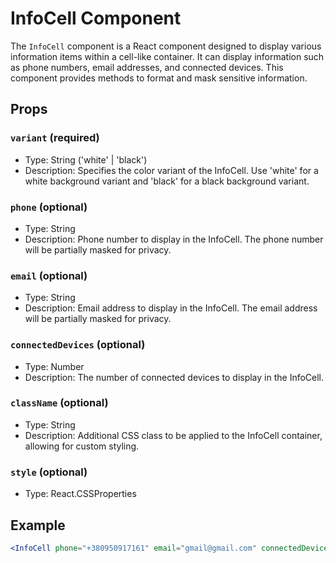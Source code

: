 # InfoCell Component

The `InfoCell` component is a React component designed to display various information items within a cell-like container. It can display information such as phone numbers, email addresses, and connected devices. This component provides methods to format and mask sensitive information.

## Props

### `variant` (required)

- Type: String ('white' | 'black')
- Description: Specifies the color variant of the InfoCell. Use 'white' for a white background variant and 'black' for a black background variant.

### `phone` (optional)

- Type: String
- Description: Phone number to display in the InfoCell. The phone number will be partially masked for privacy.

### `email` (optional)

- Type: String
- Description: Email address to display in the InfoCell. The email address will be partially masked for privacy.

### `connectedDevices` (optional)

- Type: Number
- Description: The number of connected devices to display in the InfoCell.

### `className` (optional)

- Type: String
- Description: Additional CSS class to be applied to the InfoCell container, allowing for custom styling.

### `style` (optional)

- Type: React.CSSProperties

## Example

```jsx
<InfoCell phone="+380950917161" email="gmail@gmail.com" connectedDevices={2} variant="white" />
```